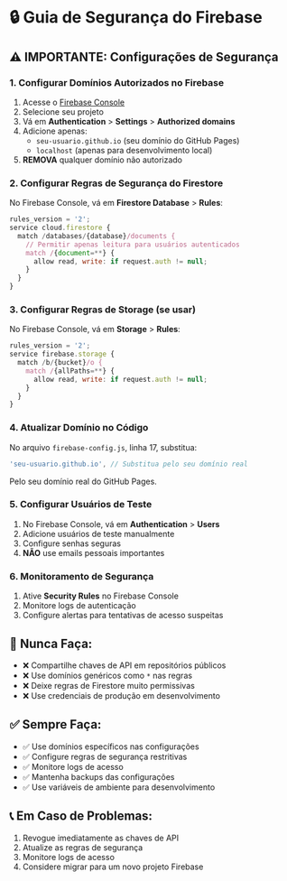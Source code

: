 # 🔒 Guia de Segurança do Firebase

## ⚠️ IMPORTANTE: Configurações de Segurança

### 1. **Configurar Domínios Autorizados no Firebase**

1. Acesse o [Firebase Console](https://console.firebase.google.com)
2. Selecione seu projeto
3. Vá em **Authentication** > **Settings** > **Authorized domains**
4. Adicione apenas:
   - `seu-usuario.github.io` (seu domínio do GitHub Pages)
   - `localhost` (apenas para desenvolvimento local)
5. **REMOVA** qualquer domínio não autorizado

### 2. **Configurar Regras de Segurança do Firestore**

No Firebase Console, vá em **Firestore Database** > **Rules**:

```javascript
rules_version = '2';
service cloud.firestore {
  match /databases/{database}/documents {
    // Permitir apenas leitura para usuários autenticados
    match /{document=**} {
      allow read, write: if request.auth != null;
    }
  }
}
```

### 3. **Configurar Regras de Storage (se usar)**

No Firebase Console, vá em **Storage** > **Rules**:

```javascript
rules_version = '2';
service firebase.storage {
  match /b/{bucket}/o {
    match /{allPaths=**} {
      allow read, write: if request.auth != null;
    }
  }
}
```

### 4. **Atualizar Domínio no Código**

No arquivo `firebase-config.js`, linha 17, substitua:
```javascript
'seu-usuario.github.io', // Substitua pelo seu domínio real
```

Pelo seu domínio real do GitHub Pages.

### 5. **Configurar Usuários de Teste**

1. No Firebase Console, vá em **Authentication** > **Users**
2. Adicione usuários de teste manualmente
3. Configure senhas seguras
4. **NÃO** use emails pessoais importantes

### 6. **Monitoramento de Segurança**

1. Ative **Security Rules** no Firebase Console
2. Monitore logs de autenticação
3. Configure alertas para tentativas de acesso suspeitas

## 🚨 **Nunca Faça:**

- ❌ Compartilhe chaves de API em repositórios públicos
- ❌ Use domínios genéricos como `*` nas regras
- ❌ Deixe regras de Firestore muito permissivas
- ❌ Use credenciais de produção em desenvolvimento

## ✅ **Sempre Faça:**

- ✅ Use domínios específicos nas configurações
- ✅ Configure regras de segurança restritivas
- ✅ Monitore logs de acesso
- ✅ Mantenha backups das configurações
- ✅ Use variáveis de ambiente para desenvolvimento

## 📞 **Em Caso de Problemas:**

1. Revogue imediatamente as chaves de API
2. Atualize as regras de segurança
3. Monitore logs de acesso
4. Considere migrar para um novo projeto Firebase
